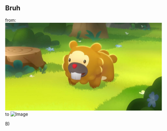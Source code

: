 ## Bruh
from:
![Image](/testimages/bidoof.jpg?raw=true)
to
![Image](/outputimages/bidoof_am.png?raw=true)

B)
